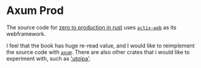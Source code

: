# Axum Prod

The source code for [zero to production in
rust](https://www.zero2prod.com/index.html) uses
[`actix-web`](https://github.com/actix/actix-web) as its webframework.

I feel that the book has huge re-read value, and I would like to reimplement the
source code with [`axum`](https://github.com/tokio-rs/axum). There are also
other crates that i would like to experiment with, such as ['utoipa'](https://github.com/tamasfe/aide).
